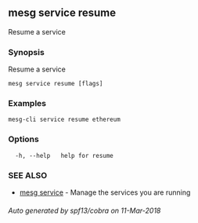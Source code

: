 ## mesg service resume

Resume a service

### Synopsis

Resume a service

```
mesg service resume [flags]
```

### Examples

```
mesg-cli service resume ethereum
```

### Options

```
  -h, --help   help for resume
```

### SEE ALSO

* [mesg service](mesg_service.md)	 - Manage the services you are running

###### Auto generated by spf13/cobra on 11-Mar-2018
